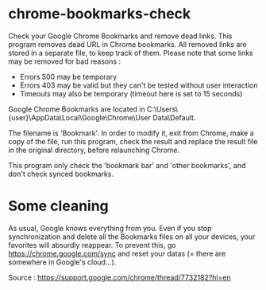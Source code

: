 # chrome-bookmarks-check
Check your Google Chrome Bookmarks and remove dead links. This program removes dead URL in Chrome bookmarks. All removed links are stored in a separate file, to keep track of them. Please note that some links may be removed for bad reasons :

- Errors 500 may be temporary
- Errors 403 may be valid but they can't be tested without user interaction
- Timeouts may also be temporary (timeout here is set to 15 seconds)
  
Google Chrome Bookmarks are located in C:\Users\\{user}\AppData\Local\Google\Chrome\User Data\Default.

The filename is 'Bookmark'. In order to modify it, exit from Chrome, make a copy of the file, run this program, check the result and replace the result file in the original directory, before relaunching Chrome.

This program only check the 'bookmark bar' and 'other bookmarks', and don't check synced bookmarks.

# Some cleaning
As usual, Google knows everything from you. Even if you stop synchronization and delete all the Bookmarks files on all your devices, your favorites will absurdly reappear. To prevent this, go https://chrome.google.com/sync and reset your datas (= there are somewhere in Google's cloud...).

Source : https://support.google.com/chrome/thread/7732182?hl=en
